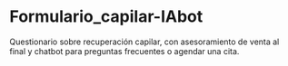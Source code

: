 # Formulario_capilar-IAbot
Questionario sobre recuperación capilar, con asesoramiento de venta al final y chatbot para preguntas frecuentes o agendar una cita.
